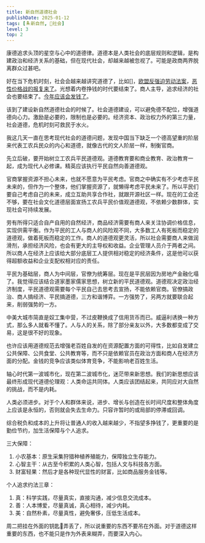 ```yaml
---
title: 新自然道德社会
publishDate: 2025-01-12
tags: [🏝新自然, 👫社会]
level: 3
top: 2
---
```


康德追求头顶的星空与心中的道德律。道德本是人类社会的底层规则和逻辑，是构建政治和经济关系的基础，但在现代社会，却越来越被忽视了。可能是政商两界脱离群众过甚吧。

好在当下危机时刻，社会会越来越讲究道德了，比如[]，[欧盟反强迫劳动法案]，[恶性价格战的报复来了]。光想着内卷挣钱的时代要结束了。商人主导，追求经济的社会也要结束了。[今年应该会发钱了](/xyy/20250111)。

该到了建设新自然道德社会的时候了。社会道德建设，可以避免德不配位，增强道德向心力。激励是必要的，限制也是必要的。经济资本、政治权力外的第三力量，社会道德，危机时刻可救民于水火。

我这几天一直在思考现代社会的道德问题，发现中国当下缺乏一个德高望重的阶层来代表工农兵民众的内心和道德，就像古代的文人阶层一样，制衡官商。

先立后破，要开始树立工农兵平民道德观。道德教育要和商业教育、政治教育一起，成为现代人必修课。精英应该执行平民自然向善道德观。

官商掌握资源不担心未来，也就不愿意为平民考虑。官商之中确实有不少考虑平民未来的，但作为一个整体，他们掌握资源了，就懒得考虑平民未来了。所以平民们要自己考虑自己的未来，成立互助共享合作社，就跟开源社区一样。现在的工会还不够，要在社会文化道德层面宣扬工农兵平民价值观道德观，不依赖少数群体，实现社会可持续发展。

劳有所得只适合自产自用的自然经济，商品经济需要有商人来关注协调价格信息，实现供需平衡。作为平民的工人与商人的风险观不同，大多数工人有死板而稳定的道德观，做着死板而稳定的工作。商人的道德观更灵活，所以社会需要商人来做润滑剂，承担经济风险，也会有更大的主导权和收益。企业管理人员介于两者之间。所以商人在经济上应该给大部分底层工人提供相对稳定的经济条件，这是他可以获得超额收益和企业支配权相对应的责任。

平民为基础层，商人为中间层，官僚为统筹层。现在是平民层因为房地产金融化塌了。我觉得应该结合道家墨家儒家思想，树立新的平民道德观。道德观决定政治经济制度，平民道德观需要每个平民自己去思考去宣扬，不能依赖官商。官僚搞政治、商人搞经济、平民搞道德，三方和谐博弈。一方强势了，另两方就要联合起来，削弱强势的一方。

中美大城市简直是奴工集中营，不过皮鞭换成了信用货币而已。威逼利诱换一种方式，那么多人就看不懂了。人与人的关系，除了部分亲友以外，大多数都变成了交易，这是很不好的现象。

也许应该用道德规范去增强老百姓自发的在资源配置方面的可得性，比如自发建立公共保障、公共食堂、公共教育等，而不只是依赖官员在政治方面和商人在经济方面的分配。金钱的竞争应该类似体育竞争，不能影响老百姓生活。

轴心时代第一波城市化，现在第二波城市化，迷茫带来新思想。我们的新思想应该最终形成现代道德伦理观：人类命运共同体。人类应该团结起来，共同应对大自然的挑战，而不是内耗。

人类必须进步。对于个人和群体来说，进步、增长与创造在长时间尺度和整体角度上应该是永恒的，否则就会失去生命力。只容许暂时的或局部的停滞或回调。

综合税负和成本的上升将让普通人的收入越来越少，不指望多挣钱了，更重要的是勤俭节约，加生活保障与个人追求。

三大保障：

1. 小农基本：原生采集狩猎种植养殖能力，保障独立生存能力。
2. 心智主干：从古至今积累的人类心智，包括人文与科技各方面。
3. 财富轻果：然后才是各种现代显性的财富，比如商品服务金钱等。

个人追求约法三章：

1. 真：科学实践，尽量真实，直接沟通，减少信息交流成本。
2. 善：人本博爱，尽量真诚，真心相待，减少内耗。
3. 美：自然朴素，尽量真性，避免奢侈，压低生活成本。

周二把挂在外面的钥匙🔑弄丢了，所以说重要的东西不要吊在外面。对于道德这样重要的东西，也不能只是作为外表来糊弄，而要深入内心。

[欧盟反强迫劳动法案]: https://www.bilibili.com/video/BV1KArYYLEjR/
[恶性价格战的报复来了]: https://www.bilibili.com/video/BV1nQCpYUE4C/
[加强普惠性、基础性、兜底性民生建设]: http://www.qstheory.cn/dukan/qs/2024-11/16/c_1130219248.htm
